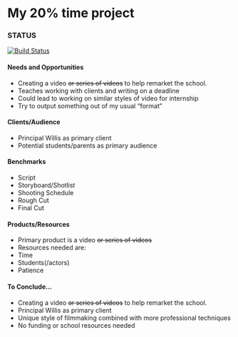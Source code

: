 # My 20% time project

### STATUS

[![Build Status](https://travis-ci.org/10by10pixel/20percentblog.svg)](https://travis-ci.org/10by10pixel/20percentblog)

#### Needs and Opportunities
 * Creating a video <del>or series of videos</del> to help remarket the school.
 * Teaches working with clients and writing on a deadline
 * Could lead to working on similar styles of video for internship
 * Try to output something out of my usual “format”

#### Clients/Audience
 * Principal Willis as primary client
 * Potential students/parents as primary audience

#### Benchmarks
 * Script
 * Storyboard/Shotlist
 * Shooting Schedule
 * Rough Cut
 * Final Cut

#### Products/Resources
 * Primary product is a video <del>or series of videos</del>
 * Resources needed are:
  * Time
  * Students(/actors)
  * Patience

#### To Conclude...
 * Creating a video <del>or series of videos</del> to help remarket the school.
 * Principal Willis as primary client
 * Unique style of filmmaking combined with more professional techniques
 * No funding or school resources needed
